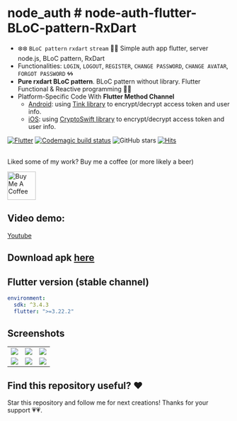 # node_auth # node-auth-flutter-BLoC-pattern-RxDart

 - ❄️❄️ `BLoC pattern` `rxdart` `stream` 🐋🐋 Simple auth app flutter, server node.js, BLoC pattern, RxDart
 - Functionalities: `LOGIN`, `LOGOUT`, `REGISTER`, `CHANGE PASSWORD`, `CHANGE AVATAR`, `FORGOT PASSWORD` 🌀🌀
 - **Pure rxdart BLoC pattern**. BLoC pattern without library. Flutter Functional & Reactive programming 🌱🌱
 - Platform-Specific Code With **Flutter Method Channel**
    - [Android](https://github.com/hoc081098/node-auth-flutter-BLoC-pattern-RxDart/blob/master/android/app/src/main/kotlin/com/hoc/node_auth/MainActivity.kt#L21): using [Tink library](https://github.com/google/tink) to encrypt/decrypt access token and user info.
    - [iOS](https://github.com/hoc081098/node-auth-flutter-BLoC-pattern-RxDart/blob/master/ios/Runner/AppDelegate.swift#L20): using [CryptoSwift library](https://github.com/krzyzanowskim/CryptoSwift) to encrypt/decrypt access token and user info.

[![Flutter](https://github.com/hoc081098/node-auth-flutter-BLoC-pattern-RxDart/actions/workflows/flutter.yml/badge.svg)](https://github.com/hoc081098/node-auth-flutter-BLoC-pattern-RxDart/actions/workflows/flutter.yml)
[![Codemagic build status](https://api.codemagic.io/apps/5e299cf863c55e0019edee46/5e299cf863c55e0019edee45/status_badge.svg)](https://codemagic.io/apps/5e299cf863c55e0019edee46/5e299cf863c55e0019edee45/latest_build)
![GitHub stars](https://img.shields.io/github/stars/hoc081098/node-auth-flutter-BLoC-pattern-RxDart?style=social)
[![Hits](https://hits.seeyoufarm.com/api/count/incr/badge.svg?url=https%3A%2F%2Fgithub.com%2Fhoc081098%2Fnode-auth-flutter-BLoC-pattern-RxDart&count_bg=%2379C83D&title_bg=%23555555&icon=&icon_color=%23E7E7E7&title=hits&edge_flat=false)](https://hits.seeyoufarm.com)

<br>
Liked some of my work? Buy me a coffee (or more likely a beer)

<a href="https://www.buymeacoffee.com/hoc081098" target="_blank"><img src="https://cdn.buymeacoffee.com/buttons/v2/default-blue.png" alt="Buy Me A Coffee" height=64></a>

## Video demo:

[Youtube](https://youtu.be/OvsDKfy0aOs)

## Download apk [here](https://nightly.link/hoc081098/node-auth-flutter-BLoC-pattern-RxDart/workflows/flutter/master/app.zip)

## Flutter version (stable channel)

```yaml
environment:
  sdk: ^3.4.3
  flutter: ">=3.22.2"
```

## Screenshots

|  |  |  |
| :---:  | :---:  | :---:  |
| ![](screenshots/Screenshot1.png) | ![](screenshots/Screenshot2.png) | ![](screenshots/Screenshot3.png) 
| ![](screenshots/Screenshot4.png) | ![](screenshots/Screenshot5.png) | ![](screenshots/Screenshot6.png) 

## Find this repository useful? ❤️

Star this repository and follow me for next creations! Thanks for your support 💗💗.
